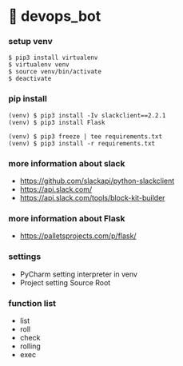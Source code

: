 # 🤖 devops_bot

### setup venv
```
$ pip3 install virtualenv
$ virtualenv venv
$ source venv/bin/activate
$ deactivate
```

### pip install
```
(venv) $ pip3 install -Iv slackclient==2.2.1
(venv) $ pip3 install Flask
```
```
(venv) $ pip3 freeze | tee requirements.txt
(venv) $ pip3 install -r requirements.txt
```

### more information about slack
* https://github.com/slackapi/python-slackclient
* https://api.slack.com/
* https://api.slack.com/tools/block-kit-builder

### more information about Flask
* https://palletsprojects.com/p/flask/

### settings
* PyCharm setting interpreter in venv
* Project setting Source Root

### function list
* list
* roll
* check
* rolling
* exec
